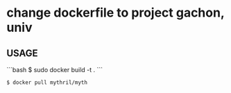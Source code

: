 # change dockerfile to project gachon, univ

<h2>USAGE</h2>
```bash
$ sudo docker build -t <image-name> .
```

```bash
$ docker pull mythril/myth
```
